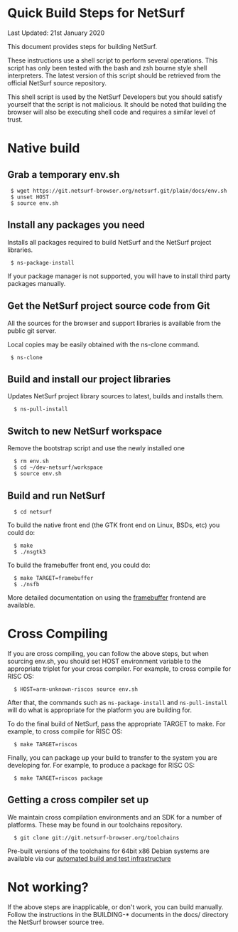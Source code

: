 Quick Build Steps for NetSurf
=============================

Last Updated: 21st January 2020

This document provides steps for building NetSurf.

These instructions use a shell script to perform several operations.
  This script has only been tested with the bash and zsh bourne style
  shell interpreters. The latest version of this script should be
  retrieved from the official NetSurf source repository.

This shell script is used by the NetSurf Developers but you should
  satisfy yourself that the script is not malicious. It should be noted
  that building the browser will also be executing shell code and
  requires a similar level of trust.


Native build
============

Grab a temporary env.sh
-----------------------

     $ wget https://git.netsurf-browser.org/netsurf.git/plain/docs/env.sh
     $ unset HOST
     $ source env.sh


Install any packages you need
-----------------------------

Installs all packages required to build NetSurf and the NetSurf project
libraries.

     $ ns-package-install

If your package manager is not supported, you will have to install third
  party packages manually.


Get the NetSurf project source code from Git
--------------------------------------------

All the sources for the browser and support libraries is available
  from the public git server.

Local copies may be easily obtained with the ns-clone command.

     $ ns-clone


Build and install our project libraries
---------------------------------------

Updates NetSurf project library sources to latest, builds and installs them.

      $ ns-pull-install


Switch to new NetSurf workspace
-------------------------------

Remove the bootstrap script and use the newly installed one

      $ rm env.sh
      $ cd ~/dev-netsurf/workspace
      $ source env.sh


Build and run NetSurf
---------------------

      $ cd netsurf

To build the native front end (the GTK front end on Linux, BSDs, etc)
  you could do:

      $ make
      $ ./nsgtk3

To build the framebuffer front end, you could do:

      $ make TARGET=framebuffer
      $ ./nsfb

More detailed documentation on using the [framebuffer](docs/using-framebuffer.md)
  frontend are available.

Cross Compiling
===============

If you are cross compiling, you can follow the above steps, but when
  sourcing env.sh, you should set HOST environment variable to the
  appropriate triplet for your cross compiler. For example, to cross
  compile for RISC OS:

      $ HOST=arm-unknown-riscos source env.sh

After that, the commands such as `ns-package-install` and
  `ns-pull-install` will do what is appropriate for the platform you are
  building for.

To do the final build of NetSurf, pass the appropriate TARGET to
  make. For example, to cross compile for RISC OS:

      $ make TARGET=riscos

Finally, you can package up your build to transfer to the system you
  are developing for.  For example, to produce a package for RISC OS:

      $ make TARGET=riscos package

Getting a cross compiler set up
-------------------------------

We maintain cross compilation environments and an SDK for a number of
  platforms.  These may be found in our toolchains repository.

      $ git clone git://git.netsurf-browser.org/toolchains

Pre-built versions of the toolchains for 64bit x86 Debian systems are
  available via our [automated build and test
  infrastructure](https://ci.netsurf-browser.org/builds/toolchains/)


Not working?
============

If the above steps are inapplicable, or don't work, you can build
  manually. Follow the instructions in the BUILDING-* documents in the
  docs/ directory the NetSurf browser source tree.

